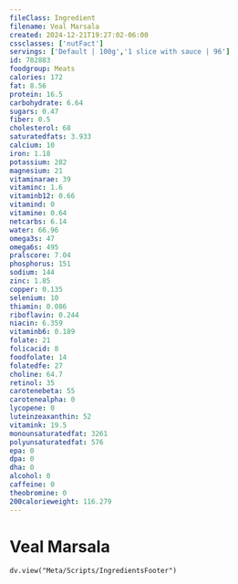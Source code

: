 ```yaml
---
fileClass: Ingredient
filename: Veal Marsala
created: 2024-12-21T19:27:02-06:00
cssclasses: ['nutFact']
servings: ['Default | 100g','1 slice with sauce | 96']
id: 782883
foodgroup: Meats
calories: 172
fat: 8.56
protein: 16.5
carbohydrate: 6.64
sugars: 0.47
fiber: 0.5
cholesterol: 68
saturatedfats: 3.933
calcium: 10
iron: 1.18
potassium: 282
magnesium: 21
vitaminarae: 39
vitaminc: 1.6
vitaminb12: 0.66
vitamind: 0
vitamine: 0.64
netcarbs: 6.14
water: 66.96
omega3s: 47
omega6s: 495
pralscore: 7.04
phosphorus: 151
sodium: 144
zinc: 1.85
copper: 0.135
selenium: 10
thiamin: 0.086
riboflavin: 0.244
niacin: 6.359
vitaminb6: 0.189
folate: 21
folicacid: 8
foodfolate: 14
folatedfe: 27
choline: 64.7
retinol: 35
carotenebeta: 55
carotenealpha: 0
lycopene: 0
luteinzeaxanthin: 52
vitamink: 19.5
monounsaturatedfat: 3261
polyunsaturatedfat: 576
epa: 0
dpa: 0
dha: 0
alcohol: 0
caffeine: 0
theobromine: 0
200calorieweight: 116.279
---
```


# Veal Marsala

```dataviewjs
dv.view("Meta/Scripts/IngredientsFooter")
```